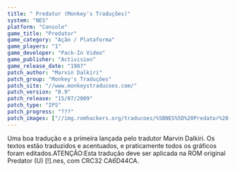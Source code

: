```yaml
---
title: " Predator (Monkey's Traduções)"
system: "NES"
platform: "Console"
game_title: "Predator"
game_category: "Ação / Plataforma"
game_players: "1"
game_developer: "Pack-In Video"
game_publisher: "Activision"
game_release_date: "1987"
patch_author: "Marvin Dalkiri"
patch_group: "Monkey's Traduções"
patch_site: "//www.monkeystraducoes.com/"
patch_version: "0.9"
patch_release: "15/07/2009"
patch_type: "IPS"
patch_progress: "???"
patch_images: ["//img.romhackers.org/traducoes/%5BNES%5D%20Predator%20-%20Monkey's%20Tradu%C3%A7%C3%B5es%20-%201.png","//img.romhackers.org/traducoes/%5BNES%5D%20Predator%20-%20Monkey's%20Tradu%C3%A7%C3%B5es%20-%202.png","//img.romhackers.org/traducoes/%5BNES%5D%20Predator%20-%20Monkey's%20Tradu%C3%A7%C3%B5es%20-%203.png"]
---
```

Uma boa tradução e a primeira lançada pelo tradutor Marvin Dalkiri. Os textos estão traduzidos e acentuados, e praticamente todos os gráficos foram editados.ATENÇÃO:Esta tradução deve ser aplicada na ROM original Predator (U) [!].nes, com CRC32 CA6D44CA.